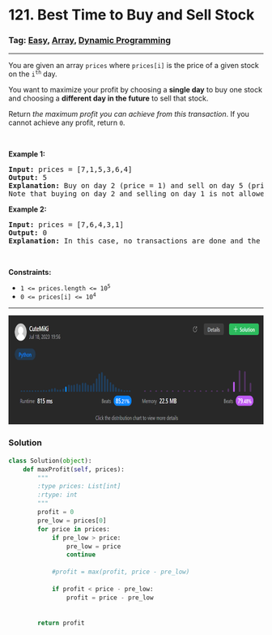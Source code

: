 # 121. Best Time to Buy and Sell Stock
### Tag: [Easy](https://github.com/TheOnlyMiki/LeetCode-For-Fun/tree/main#easy-level), [Array](https://github.com/TheOnlyMiki/LeetCode-For-Fun/tree/main#array), [Dynamic Programming](https://github.com/TheOnlyMiki/LeetCode-For-Fun/tree/main#dynamic-programming)
---
<div class="px-5 pt-4"><div class="flex"></div><div class="_1l1MA" data-track-load="description_content"><p>You are given an array <code>prices</code> where <code>prices[i]</code> is the price of a given stock on the <code>i<sup>th</sup></code> day.</p>

<p>You want to maximize your profit by choosing a <strong>single day</strong> to buy one stock and choosing a <strong>different day in the future</strong> to sell that stock.</p>

<p>Return <em>the maximum profit you can achieve from this transaction</em>. If you cannot achieve any profit, return <code>0</code>.</p>

<p>&nbsp;</p>
<p><strong class="example">Example 1:</strong></p>

<pre><strong>Input:</strong> prices = [7,1,5,3,6,4]
<strong>Output:</strong> 5
<strong>Explanation:</strong> Buy on day 2 (price = 1) and sell on day 5 (price = 6), profit = 6-1 = 5.
Note that buying on day 2 and selling on day 1 is not allowed because you must buy before you sell.
</pre>

<p><strong class="example">Example 2:</strong></p>

<pre><strong>Input:</strong> prices = [7,6,4,3,1]
<strong>Output:</strong> 0
<strong>Explanation:</strong> In this case, no transactions are done and the max profit = 0.
</pre>

<p>&nbsp;</p>
<p><strong>Constraints:</strong></p>

<ul>
	<li><code>1 &lt;= prices.length &lt;= 10<sup>5</sup></code></li>
	<li><code>0 &lt;= prices[i] &lt;= 10<sup>4</sup></code></li>
</ul>
</div></div>

---
<img src="Submit.png" width="700" height="215" />

### Solution

```python
class Solution(object):
    def maxProfit(self, prices):
        """
        :type prices: List[int]
        :rtype: int
        """
        profit = 0
        pre_low = prices[0]
        for price in prices:
            if pre_low > price:
                pre_low = price
                continue

            #profit = max(profit, price - pre_low)
            
            if profit < price - pre_low:
                profit = price - pre_low
            

        return profit
```
